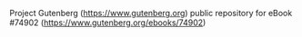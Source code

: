 Project Gutenberg (https://www.gutenberg.org) public repository for
eBook #74902 (https://www.gutenberg.org/ebooks/74902)
